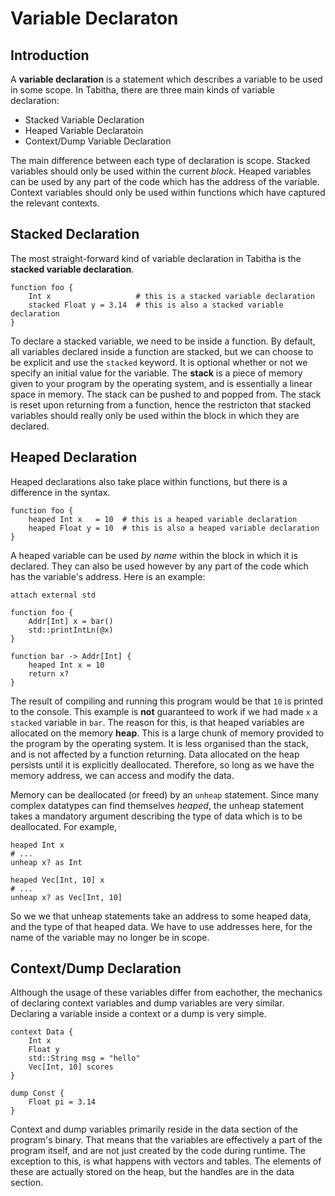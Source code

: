 # Variable Declaraton 
## Introduction
A **variable declaration** is a statement which describes a variable to be used in some scope. 
In Tabitha, there are three main kinds of variable declaration:

* Stacked Variable Declaration 
* Heaped Variable Declaratoin
* Context/Dump Variable Declaration

The main difference between each type of declaration is scope. 
Stacked variables should only be used within the current *block*. 
Heaped variables can be used by any part of the code which has the address of the variable.  
Context variables should only be used within functions which have captured the relevant contexts. 

## Stacked Declaration
The most straight-forward kind of variable declaration in Tabitha is the **stacked variable declaration**. 

    function foo {
        Int x                   # this is a stacked variable declaration
        stacked Float y = 3.14  # this is also a stacked variable declaration 
    }
    
To declare a stacked variable, we need to be inside a function. 
By default, all variables declared inside a function are stacked, but we can choose to be explicit and use the `stacked` keyword. 
It is optional whether or not we specify an initial value for the variable. 
The **stack** is a piece of memory given to your program by the operating system, and is essentially a linear space in memory. 
The stack can be pushed to and popped from. 
The stack is reset upon returning from a function, 
hence the restricton that stacked variables should really only be used within the block in which they are declared. 

## Heaped Declaration 
Heaped declarations also take place within functions, but there is a difference in the syntax. 

    function foo {
        heaped Int x   = 10  # this is a heaped variable declaration  
        heaped Float y = 10  # this is also a heaped variable declaration  
    }
    
A heaped variable can be used *by name* within the block in which it is declared. 
They can also be used however by any part of the code which has the variable's address. 
Here is an example:

    attach external std 
    
    function foo {
        Addr[Int] x = bar() 
        std::printIntLn(@x)        
    }
    
    function bar -> Addr[Int] {
        heaped Int x = 10 
        return x? 
    }
    
    
The result of compiling and running this program would be that `10` is printed to the console. 
This example is **not** guaranteed to work if we had made `x` a `stacked` variable in `bar`. 
The reason for this, is that heaped variables are allocated on the memory **heap**. 
This is a large chunk of memory provided to the program by the operating system. 
It is less organised than the stack, and is not affected by a function returning. 
Data allocated on the heap persists until it is explicitly deallocated. 
Therefore, so long as we have the memory address, we can access and modify the data. 

Memory can be deallocated (or freed) by an `unheap` statement. 
Since many complex datatypes can find themselves *heaped*, the unheap statement takes a mandatory argument describing the type of data which is to be deallocated. 
For example,

    heaped Int x
    # ... 
    unheap x? as Int
    
    heaped Vec[Int, 10] x
    # ...
    unheap x? as Vec[Int, 10]
    
So we we that unheap statements take an address to some heaped data, and the type of that heaped data. 
We have to use addresses here, for the name of the variable may no longer be in scope. 

## Context/Dump Declaration
Although the usage of these variables differ from eachother, 
the mechanics of declaring context variables and dump variables are very similar. 
Declaring a variable inside a context or a dump is very simple. 

    context Data {
        Int x
        Float y
        std::String msg = "hello"
        Vec[Int, 10] scores
    }
    
    dump Const {
        Float pi = 3.14  
    }

Context and dump variables primarily reside in the data section of the program's binary. 
That means that the variables are effectively a part of the program itself, and are not just created by the code during runtime. 
The exception to this, is what happens with vectors and tables. 
The elements of these are actually stored on the heap, but the handles are in the data section. 

